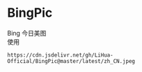 # BingPic
Bing 今日美图  
使用
```
https://cdn.jsdelivr.net/gh/LiHua-Official/BingPic@master/latest/zh_CN.jpeg
```
